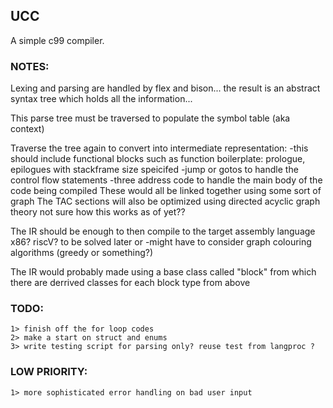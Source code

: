 ## UCC
A simple c99 compiler.

### NOTES:
Lexing and parsing are handled by flex and bison... the result is an abstract syntax tree which holds all the information...

This parse tree must be traversed to populate the symbol table (aka context)

Traverse the tree again to convert into intermediate representation:
    -this should include functional blocks such as function boilerplate: prologue, epilogues with stackframe size speicifed
    -jump or gotos to handle the control flow statements
    -three address code to handle the main body of the code being compiled
These would all be linked together using some sort of graph
The TAC sections will also be optimized using directed acyclic graph theory not sure how this works as of yet??

The IR should be enough to then compile to the target assembly language x86? riscV? to be solved later or 
    -might have to consider graph colouring algorithms (greedy or something?)

The IR would probably made using a base class called "block" from which there are derrived classes for each block type from above


### TODO:
    
    1> finish off the for loop codes
    2> make a start on struct and enums
    3> write testing script for parsing only? reuse test from langproc ?

### LOW PRIORITY:

    1> more sophisticated error handling on bad user input


